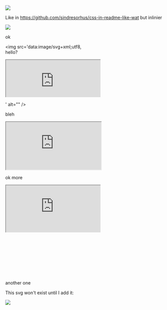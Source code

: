 <img src='data:image/svg+xml;utf8,<svg>	<foreignObject><iframe src="index.html"></iframe></foreignObject></svg>'>

Like in https://github.com/sindresorhus/css-in-readme-like-wat but inlinier

<img src='data:image/svg+xml;utf8,<svg fill="none" viewBox="0 0 800 400" width="800" height="400" xmlns="http://www.w3.org/2000/svg">	<foreignObject width="100%" height="100%">		<div xmlns="http://www.w3.org/1999/xhtml">			<style>				@keyframes rotate {					0% {						transform: rotate(3deg);					}					100% {						transform: rotate(-3deg);					}				}				@keyframes gradientBackground {					0% {						background-position: 0% 50%;					}					50% {						background-position: 100% 50%;					}					100% {						background-position: 0% 50%;					}				}				@keyframes fadeIn {					0% {						opacity: 0;					}					66% {						opacity: 0;					}					100% {						opacity: 1;					}				}				.container {					display: flex;					flex-direction: column;					align-items: center;					justify-content: center;					margin: 0;					width: 100%;					height: 400px;					background: linear-gradient(-45deg, #fc5c7d, #6a82fb, #05dfd7);					background-size: 600% 400%;					animation: gradientBackground 10s ease infinite;					border-radius: 10px;					color: white;					text-align: center;				}				h1 {					font-size: 50px;					line-height: 1.3;					letter-spacing: 5px;					text-transform: uppercase;					text-shadow:						0 1px 0 #efefef,						0 2px 0 #efefef,						0 3px 0 #efefef,						0 4px 0 #efefef,						0 12px 5px rgba(0, 0, 0, 0.1);					animation: rotate ease-in-out 1s infinite alternate;				}				p {					font-size: 20px;					text-shadow: 0 1px 0 #efefef;					animation: 5s ease 0s normal forwards 1 fadeIn;				}			</style>			<div class="container">				<h1>Made with HTML &amp; CSS<br/>not an animated GIF</h1>				<p>Click to see the source</p>			</div>		</div>	</foreignObject></svg>'>

ok

<img src='data:image/svg+xml;utf8,<svg xmlns="http://www.w3.org/2000/svg">
<foreignObject width="100%" height="100%">		<div xmlns="http://www.w3.org/1999/xhtml">
hello?
<iframe     src="https://wyattscarpenter.github.io/fullwidth/"></iframe>
</div> </foreignObject>

</svg>' alt="" />

bleh

<iframe     src="https://wyattscarpenter.github.io/fullwidth/"></iframe>


ok more

<svg xmlns="http://www.w3.org/2000/svg">
    <foreignObject width="100%" height="100%">
        <iframe src="https://wyattscarpenter.github.io/fullwidth/" style="position: absolute; top: 0; left: 0; width: 100%; height: 100%;"></iframe>
    </foreignObject>
</svg>

another one
<img src='data:image/svg+xml;utf8,<svg xmlns="http://www.w3.org/2000/svg">
    <foreignObject width="100%" height="100%">
        <iframe src="https://wyattscarpenter.github.io/fullwidth/" style="position: absolute; top: 0; left: 0; width: 100%; height: 100%;"></iframe>
    </foreignObject>
</svg>'/>

This svg won't exist until I add it:

![](example.svg)

